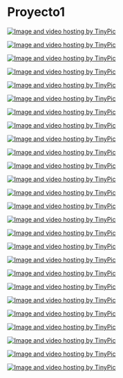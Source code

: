 # Proyecto1

<a href="http://es.tinypic.com?ref=16aw20z" target="_blank"><img src="http://i64.tinypic.com/16aw20z.jpg" border="0" alt="Image and video hosting by TinyPic"></a>

<a href="http://es.tinypic.com?ref=34rdrmp" target="_blank"><img src="http://i68.tinypic.com/34rdrmp.jpg" border="0" alt="Image and video hosting by TinyPic"></a>

<a href="http://es.tinypic.com?ref=2qsckfo" target="_blank"><img src="http://i65.tinypic.com/2qsckfo.jpg" border="0" alt="Image and video hosting by TinyPic"></a>

<a href="http://es.tinypic.com?ref=213lutg" target="_blank"><img src="http://i66.tinypic.com/213lutg.jpg" border="0" alt="Image and video hosting by TinyPic"></a>

<a href="http://es.tinypic.com?ref=2lkwu83" target="_blank"><img src="http://i68.tinypic.com/2lkwu83.jpg" border="0" alt="Image and video hosting by TinyPic"></a>

<a href="http://es.tinypic.com?ref=25at0g2" target="_blank"><img src="http://i64.tinypic.com/25at0g2.jpg" border="0" alt="Image and video hosting by TinyPic"></a>


<a href="http://es.tinypic.com?ref=2w5kil0" target="_blank"><img src="http://i66.tinypic.com/2w5kil0.jpg" border="0" alt="Image and video hosting by TinyPic"></a>

<a href="http://es.tinypic.com?ref=dcycfo" target="_blank"><img src="http://i66.tinypic.com/dcycfo.jpg" border="0" alt="Image and video hosting by TinyPic"></a>

<a href="http://es.tinypic.com?ref=28sn7mx" target="_blank"><img src="http://i66.tinypic.com/28sn7mx.jpg" border="0" alt="Image and video hosting by TinyPic"></a>

<a href="http://es.tinypic.com?ref=34of0g4" target="_blank"><img src="http://i66.tinypic.com/34of0g4.jpg" border="0" alt="Image and video hosting by TinyPic"></a>

<a href="http://es.tinypic.com?ref=2uj71tw" target="_blank"><img src="http://i68.tinypic.com/2uj71tw.jpg" border="0" alt="Image and video hosting by TinyPic"></a>

<a href="http://es.tinypic.com?ref=15fipg8" target="_blank"><img src="http://i63.tinypic.com/15fipg8.jpg" border="0" alt="Image and video hosting by TinyPic"></a>

<a href="http://es.tinypic.com?ref=2mrijk5" target="_blank"><img src="http://i64.tinypic.com/2mrijk5.jpg" border="0" alt="Image and video hosting by TinyPic"></a>


<a href="http://es.tinypic.com?ref=33c2ixt" target="_blank"><img src="http://i63.tinypic.com/33c2ixt.jpg" border="0" alt="Image and video hosting by TinyPic"></a>

<a href="http://es.tinypic.com?ref=33ku4rb" target="_blank"><img src="http://i63.tinypic.com/33ku4rb.jpg" border="0" alt="Image and video hosting by TinyPic"></a>

<a href="http://es.tinypic.com?ref=8vuqzl" target="_blank"><img src="http://i64.tinypic.com/8vuqzl.jpg" border="0" alt="Image and video hosting by TinyPic"></a>

<a href="http://es.tinypic.com?ref=30mo488" target="_blank"><img src="http://i64.tinypic.com/30mo488.jpg" border="0" alt="Image and video hosting by TinyPic"></a>

<a href="http://es.tinypic.com?ref=2s9ralg" target="_blank"><img src="http://i65.tinypic.com/2s9ralg.jpg" border="0" alt="Image and video hosting by TinyPic"></a>

<a href="http://es.tinypic.com?ref=71o9jp" target="_blank"><img src="http://i63.tinypic.com/71o9jp.jpg" border="0" alt="Image and video hosting by TinyPic"></a>

<a href="http://es.tinypic.com?ref=71o9jp" target="_blank"><img src="http://i63.tinypic.com/71o9jp.jpg" border="0" alt="Image and video hosting by TinyPic"></a>

<a href="http://es.tinypic.com?ref=28qwyn6" target="_blank"><img src="http://i66.tinypic.com/28qwyn6.jpg" border="0" alt="Image and video hosting by TinyPic"></a>

<a href="http://es.tinypic.com?ref=i76ag6" target="_blank"><img src="http://i64.tinypic.com/i76ag6.jpg" border="0" alt="Image and video hosting by TinyPic"></a>

<a href="http://es.tinypic.com?ref=23ky9k" target="_blank"><img src="http://i67.tinypic.com/23ky9k.jpg" border="0" alt="Image and video hosting by TinyPic"></a>

<a href="http://es.tinypic.com?ref=jgtmqx" target="_blank"><img src="http://i63.tinypic.com/jgtmqx.jpg" border="0" alt="Image and video hosting by TinyPic"></a>

<a href="http://es.tinypic.com?ref=2ms1npu" target="_blank"><img src="http://i64.tinypic.com/2ms1npu.jpg" border="0" alt="Image and video hosting by TinyPic"></a>

<a href="http://es.tinypic.com?ref=34ora88" target="_blank"><img src="http://i67.tinypic.com/34ora88.jpg" border="0" alt="Image and video hosting by TinyPic"></a>




















